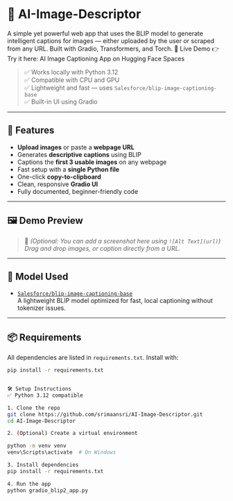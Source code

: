 # 🧠 AI-Image-Descriptor

A simple yet powerful web app that uses the BLIP model to generate intelligent captions for images — either uploaded by the user or scraped from any URL. Built with Gradio, Transformers, and Torch.
🧪 Live Demo
👉 Try it here: AI Image Captioning App on Hugging Face Spaces

> ✅ Works locally with Python 3.12  
> ✅ Compatible with CPU and GPU  
> ✅ Lightweight and fast — uses `Salesforce/blip-image-captioning-base`  
> ✅ Built-in UI using Gradio  

---

## 🚀 Features

- **Upload images** or paste a **webpage URL**
- Generates **descriptive captions** using BLIP
- Captions the **first 3 usable images** on any webpage
- Fast setup with a **single Python file**
- One-click **copy-to-clipboard**
- Clean, responsive **Gradio UI**
- Fully documented, beginner-friendly code

---

## 🖼️ Demo Preview

> 📸 *(Optional: You can add a screenshot here using `![Alt Text](url)`)*  
*Drag and drop images, or caption directly from a URL.*

---

## 🧠 Model Used

- [`Salesforce/blip-image-captioning-base`](https://huggingface.co/Salesforce/blip-image-captioning-base)  
  A lightweight BLIP model optimized for fast, local captioning without tokenizer issues.

---

## 📦 Requirements

All dependencies are listed in `requirements.txt`. Install with:

```bash
pip install -r requirements.txt


🛠️ Setup Instructions
✅ Python 3.12 compatible

1. Clone the repo
git clone https://github.com/srimaansri/AI-Image-Descriptor.git
cd AI-Image-Descriptor

2. (Optional) Create a virtual environment

python -m venv venv
venv\Scripts\activate  # On Windows

3. Install dependencies
pip install -r requirements.txt

4. Run the app
python gradio_blip2_app.py
